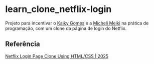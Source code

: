 # learn_clone_netflix-login

Projeto para incentivar o [Kaiky Gomes](https://github.com/kaikygomesdev) e a [Micheli Melki](https://github.com/MicheliMelki) na prática de programação, com um clone da página de login do Netflix.

## Referência
[
Netflix Login Page Clone Using HTML/CSS | 2025](https://www.youtube.com/watch?v=kTvGUJDrKoQ&list=WL&index=4&t=34s)